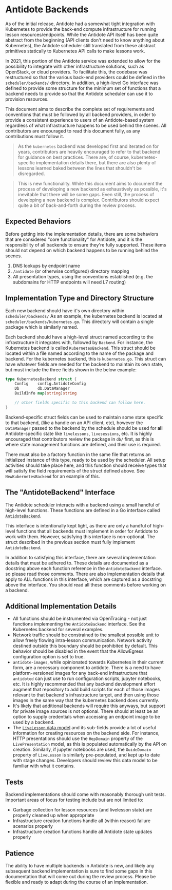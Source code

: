 # Antidote Backends

As of the initial release, Antidote had a somewhat tight integration with Kubernetes to provide the back-end compute infrastructure for running lesson resources/endpoints. While the Antidote API itself has been quite abstract from the beginning (API clients don't need to know anything about Kubernetes), the Antidote scheduler still translated from these abstract primitives statically to Kubernetes API calls to make lessons work.

In 2021, this portion of the Antidote service was extended to allow for the possibility to integrate with other infrastructure solutions, such as OpenStack, or cloud providers. To facilitate this, the codebase was restructured so that the various back-end providers could be defined in the `scheduler/backends/` directory. In addition, a high-level Go interface was defined to provide some structure for the minimum set of functions that a backend needs to provide so that the Antidote scheduler can use it to provision resources.

This document aims to describe the complete set of requirements and conventions that must be followed by all backend providers, in order to provide a consistent experience to users of an Antidote-based system regardless of what infrastructure happens to be used behind the scenes. All contributors are encouraged to read this document fully, as any contributions must follow it.

> As the `kubernetes` backend was developed first and iterated on for years, contributors are heavily encouraged to refer to that backend for guidance on best practices. There are, of course, kubernetes-specific implementation details there, but there are also plenty of lessons learned baked between the lines that shouldn't be disregarded.

> This is new functionality. While this document aims to document the process of developing a new backend as exhaustively as possible, it's inevitable that there will be some gaps. Even still, the process of developing a new backend is complex. Contributors should expect quite a bit of back-and-forth during the review process. 

## Expected Behaviors

Before getting into the implementation details, there are some behaviors that are considered "core functionality" for Antidote, and it is the responsibility of all backends to ensure they're fully supported. These items should not depend on which backend happens to be running behind the scenes.

1. DNS lookups by endpoint name
2. `/antidote` (or otherwise configured) directory mapping
3. All presentation types, using the conventions established (e.g. the subdomains for HTTP endpoints will need L7 routing)

## Implementation Type and Directory Structure

Each new backend should have it's own directory within `scheduler/backends/` As an example, the kubernetes backend is located at `scheduler/backends/kubernetes.go`. This directory will contain a single package which is similarly named.

Each backend should have a high-level struct named according to the infrastructure it integrates with, followed by `Backend`. For instance, the Kubernetes backend is called `KubernetesBackend`. This struct should be located within a file named according to the name of the package and backend. For the kubernetes backend, this is `kubernetes.go`. This struct can have whatever fields are needed for the backend to maintain its own state, but must include the three fields shown in the below example:

```go
type KubernetesBackend struct {
	Config    config.AntidoteConfig
	Db        db.DataManager
	BuildInfo map[string]string

    // other fields specific to this backend can follow here.
}
```

Backend-specific struct fields can be used to maintain some state specific to that backend, (like a handle on an API client, etc), however the `DataManager` passed to the backend by the schedule should be used for **all** Antidote-specific state like `livelessons`, `livesessions`, etc. It is highly encouraged that contributors review the package in `db/` first, as this is where state management functions are defined, and their use is required.

There must also be a factory function in the same file that returns an initialized instance of this type, ready to be used by the scheduler. All setup activities should take place here, and this function should receive types that will satisfy the field requirements of the struct defined above. See `NewKubernetesBackend` for an example of this.

## The "AntidoteBackend" Interface

The Antidote scheduler interacts with a backend using a small handful of high-level functions. These functions are defined in a Go interface called [`AntidoteBackend`](https://github.com/nre-learning/antidote-core/blob/master/scheduler/scheduler.go). 

This interface is intentionally kept light, as there are only a handful of high-level functions that all backends must implement in order for Antidote to work with them. However, satisfying this interface is non-optional. The struct described in the previous section must fully implement `AntidoteBackend`.

In addition to satisfying this interface, there are several implementation details that must be adhered to. These details are documented as a docstring above each function reference in the `AntidoteBackend` interface. so please read those comments. There are also implementation details that apply to ALL functions in this interface, which are captured as a docstring above the interface. You should read all these comments before working on a backend.

## Additional Implementation Details

- All functions should be instrumented via OpenTracing - not just functions implementing the `AntidoteBackend` interface. See the Kubernetes backend for several examples.
- Network traffic should be constrained to the smallest possible unit to allow freely flowing intra-lesson communication. Network activity destined outside this boundary should be prohibited by default. This behavior should be disabled in the event that the AllowEgress configuration option is set to true.
- `antidote-images`, while opinionated towards Kubernetes in their current form, are a necessary component to antidote. There is a need to have platform-versioned images for any back-end infrastructure that `antidoted` can just use to run configuration scripts, jupyter notebooks, etc. It is highly recommended that any backend development effort augment that repository to add build scripts for each of those images relevant to that backend's infrastructure target, and then using those images in the same way that the kubernetes backend does currently.
- It's likely that additional backends will require this anyways, but support for private image sources is not optional. There should at least be an option to supply credentials when accessing an endpoint image to be used by a backend.
- The [`LiveLesson` data model](https://github.com/nre-learning/antidote-core/blob/master/db/models/livelesson.go) and its sub-fields provide a lot of useful information for creating resources on the backend side. For instance, HTTP presentations should use the `HepDomain` property of the `LivePresentation` model, as this is populated automatically by the API on creation. Similarly, if jupyter notebooks are used, the `GuideDomain` property of `LiveLesson` is similarly pre-populated, and kept up to date with stage changes. Developers should review this data model to be familiar with what it contains.

## Tests

Backend implementations should come with reasonably thorough unit tests. Important areas of focus for testing include but are not limited to:

- Garbage collection for lesson resources (and livelesson state) are properly cleaned up when appropriate
- Infrastructure creation functions handle all (within reason) failure scenarios properly
- Infrastructure creation functions handle all Antidote state updates properly

## Patience

The ability to have multiple backends in Antidote is new, and likely any subsequent backend implementation is sure to find some gaps in this documentation that will come out during the review process. Please be flexible and ready to adapt during the course of an implementation.
